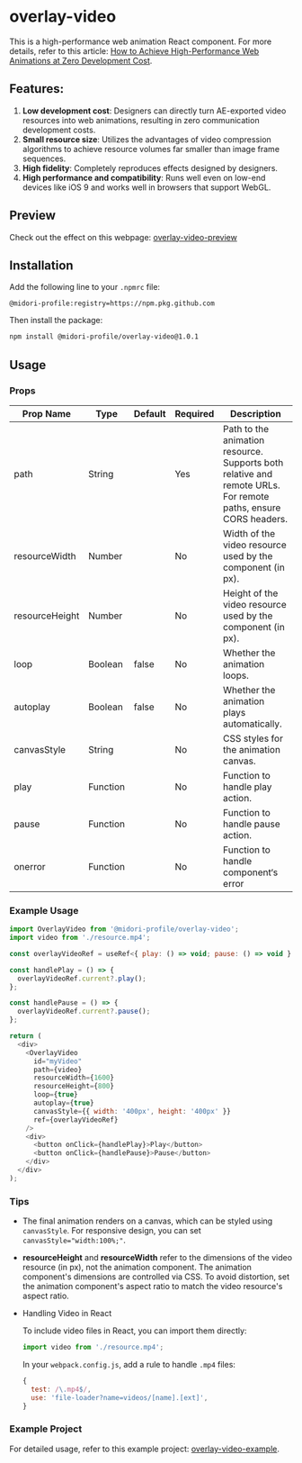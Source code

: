 # overlay-video

This is a high-performance web animation React component. For more details, refer to this article: [How to Achieve High-Performance Web Animations at Zero Development Cost](https://midori-portfolio.vercel.app/blog/web-animation).

## Features:
1. **Low development cost**: Designers can directly turn AE-exported video resources into web animations, resulting in zero communication development costs.
2. **Small resource size**: Utilizes the advantages of video compression algorithms to achieve resource volumes far smaller than image frame sequences.
3. **High fidelity**: Completely reproduces effects designed by designers.
4. **High performance and compatibility**: Runs well even on low-end devices like iOS 9 and works well in browsers that support WebGL.

## Preview

Check out the effect on this webpage: [overlay-video-preview](https://overlay-video-preview.vercel.app/)

## Installation

Add the following line to your `.npmrc` file:

```
@midori-profile:registry=https://npm.pkg.github.com
```

Then install the package:

```sh
npm install @midori-profile/overlay-video@1.0.1
```

## Usage


### Props


| Prop Name        | Type          | Default                  | Required | Description                                                                                                   |
|------------------|---------------|--------------------------|----------|---------------------------------------------------------------------------------------------------------------|
| path             | String        |                          | Yes      | Path to the animation resource. Supports both relative and remote URLs. For remote paths, ensure CORS headers. |
| resourceWidth    | Number        |                       | No       | Width of the video resource used by the component (in px).                                                     |
| resourceHeight   | Number        |                       | No       | Height of the video resource used by the component (in px).                                                    | 
| loop             | Boolean       | false                    | No       | Whether the animation loops.                                                                                   | 
| autoplay         | Boolean       | false                    | No       | Whether the animation plays automatically.                                                                     |
| canvasStyle      | String        |  | No       | CSS styles for the animation canvas.                                                                           |
| play       | Function      |                          | No       | Function to handle play action.                                                                                |
| pause      | Function      |                          | No       | Function to handle pause action.                                                                               |
| onerror      | Function      |                          | No       | Function to handle component‘s error                                                                            |


### Example Usage

```js
import OverlayVideo from '@midori-profile/overlay-video';
import video from './resource.mp4';

const overlayVideoRef = useRef<{ play: () => void; pause: () => void } | null>(null);

const handlePlay = () => {
  overlayVideoRef.current?.play();
};

const handlePause = () => {
  overlayVideoRef.current?.pause();
};

return (
  <div>
    <OverlayVideo
      id="myVideo"
      path={video}
      resourceWidth={1600}
      resourceHeight={800}
      loop={true}
      autoplay={true}
      canvasStyle={{ width: '400px', height: '400px' }}
      ref={overlayVideoRef}
    />
    <div>
      <button onClick={handlePlay}>Play</button>
      <button onClick={handlePause}>Pause</button>
    </div>
  </div>
);
```




### Tips

- The final animation renders on a canvas, which can be styled using `canvasStyle`. For responsive design, you can set `canvasStyle="width:100%;"`.

- **resourceHeight** and **resourceWidth** refer to the dimensions of the video resource (in px), not the animation component. The animation component's dimensions are controlled via CSS. To avoid distortion, set the animation component's aspect ratio to match the video resource's aspect ratio.

- Handling Video in React

  To include video files in React, you can import them directly:

  ```js
  import video from './resource.mp4';
  ```

  In your `webpack.config.js`, add a rule to handle `.mp4` files:

  ```js
  {
    test: /\.mp4$/,
    use: 'file-loader?name=videos/[name].[ext]',
  }
  ```

### Example Project

For detailed usage, refer to this example project: [overlay-video-example](https://github.com/midori-profile/overlay-video/tree/master/example/react).